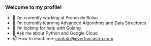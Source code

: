 ### Welcome to my profile!

- 🔭 I’m currently working at Promo de Bolso
- 🌱 I’m currently learning Advanced Algorithms and Data Structures
- 🤔 I’m looking for help with Golang
- 💬 Ask me about Python and Google Cloud
- 📫 How to reach me: contato@evertoncastro.com

